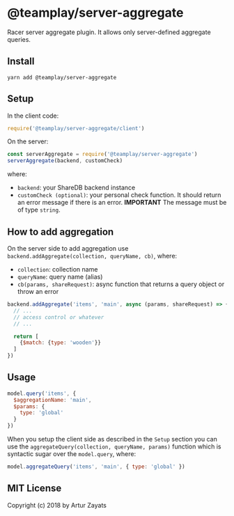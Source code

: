 # @teamplay/server-aggregate

Racer server aggregate plugin. It allows only server-defined aggregate queries.

## Install

```
yarn add @teamplay/server-aggregate
```

## Setup

In the client code:

```js
require('@teamplay/server-aggregate/client')
```

On the server:

```js
const serverAggregate = require('@teamplay/server-aggregate')
serverAggregate(backend, customCheck)
```

where:
* `backend`: your ShareDB backend instance
* `customCheck (optional)`: your personal check function. It should return an error message if there is an error. **IMPORTANT** The message must be of type `string`.

## How to add aggregation

On the server side to add aggregation use `backend.addAggregate(collection, queryName, cb)`, where:

* `collection`: collection name
* `queryName`: query name (alias)
* `cb(params, shareRequest)`: async function that returns a query object or throw an error

```js
backend.addAggregate('items', 'main', async (params, shareRequest) => {
  // ...
  // access control or whatever
  // ...

  return [
    {$match: {type: 'wooden'}}
  ]
})
```

## Usage

```js
model.query('items', {
  $aggregationName: 'main',
  $params: {
    type: 'global'
  }
})
```

When you setup the client side as described in the `Setup` section you can use the `aggregateQuery(collection, queryName, params)` function which is syntactic sugar over the `model.query`, where:

```js
model.aggregateQuery('items', 'main', { type: 'global' })
```

## MIT License

Copyright (c) 2018 by Artur Zayats

